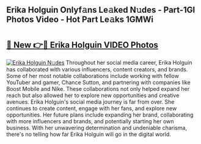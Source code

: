 ## Erika Holguin Onlyf𝚊ns Le𝚊ked N𝚞des - Part-1Gl Photos Video - Hot Part Le𝚊ks 1GMWi

# <h2><a href="http://ac12297.deff.icu/?id=Erika+Holguin">🔗 New 👉🔴 Erika Holguin VIDEO Photos</a></h2>

[![Erika Holguin N𝚞des](https://i.imgur.com/rIISA9y.gif)](http://ac12297.deff.icu/?id=Erika+Holguin)
Throughout her social media career, Erika Holguin has collaborated with various influencers, content creators, and brands. Some of her most notable collaborations include working with fellow YouTuber and gamer, Chance Sutton, and partnering with companies like Boost Mobile and Nike. These collaborations not only helped expand her reach but also allowed her to explore new opportunities and creative avenues. Erika Holguin's social media journey is far from over. She continues to create content, engage with her fans, and explore new opportunities. Her future plans include expanding her brand, collaborating with more influencers and brands, and potentially starting her own business. With her unwavering determination and undeniable charisma, there's no telling how far Erika Holguin will go in the digital world.
